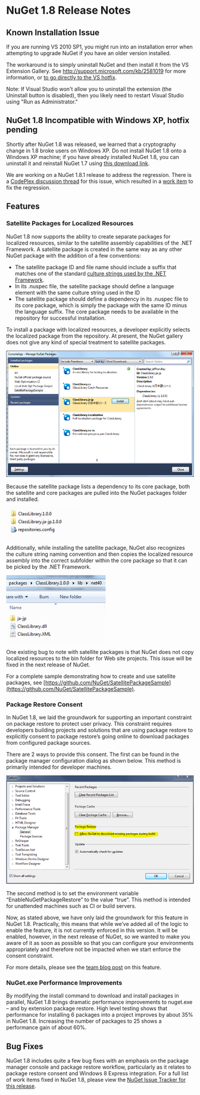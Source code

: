# NuGet 1.8 Release Notes

## Known Installation Issue
If you are running VS 2010 SP1, you might run into an installation error when attempting to upgrade 
NuGet if you have an older version installed.

The workaround is to simply uninstall NuGet and then install it from the VS Extension Gallery.  See
<a href="http://support.microsoft.com/kb/2581019">http://support.microsoft.com/kb/2581019</a> for more information, or <a href="http://bit.ly/vsixcertfix">to go directly to the VS hotfix</a>.

Note: If Visual Studio won't allow you to uninstall the extension (the Uninstall button is disabled),
then you likely need to restart Visual Studio using "Run as Administrator."

## NuGet 1.8 Incompatible with Windows XP, hotfix pending

Shortly after NuGet 1.8 was released, we learned that a cryptography change in 1.8 broke users on Windows XP. Do not install NuGet 1.8 onto a Windows XP machine; if you have already installed NuGet 1.8, you can uninstall it and reinstall NuGet 1.7 using [this download link](http://nuget.codeplex.com/downloads/get/382255).

We are working on a NuGet 1.8.1 release to address the regression.  There is a [CodePlex discussion thread](http://nuget.codeplex.com/discussions/356928) for this issue, which resulted in a [work item](http://nuget.codeplex.com/workitem/2240) to fix the regression.

## Features

### Satellite Packages for Localized Resources 
NuGet 1.8 now supports the ability to create separate packages for localized resources, similar to the satellite assembly capabilities of the .NET Framework.  A satellite package is created in the same way as any other NuGet package with the addition of a few conventions:

* The satellite package ID and file name should include a suffix that matches one of the standard [culture strings used by the .NET Framework](http://msdn.microsoft.com/en-us/goglobal/bb896001.aspx).
* In its .nuspec file, the satellite package should define a language element with the same culture string used in the ID
* The satellite package should define a dependency in its .nuspec file to its core package, which is simply the package with the same ID minus the language suffix.  The core package needs to be available in the repository for successful installation.

To install a package with localized resources, a developer explicitly selects the localized package from the repository. At present, the NuGet gallery does not give any kind of special treatment to satellite packages.

![Package manager dialog with localized pacakges](images/dlg-w-loc-packs.png)
 
Because the satellite package lists a dependency to its core package, both the satellite and core packages are pulled into the NuGet packages folder and installed.  

![Packages folder with localized packages](images/fldr-loc-packs.png)
 
Additionally, while installing the satellite package, NuGet also recognizes the culture string naming convention and then copies the localized resource assembly into the correct subfolder within the core package so that it can be picked by the .NET Framework.

![Core package folder with copied resource folder](images/fldr-copied-loc.png)
 
One existing bug to note with satellite packages is that NuGet does not copy localized resources to the bin folder for Web site projects.  This issue will be fixed in the next release of NuGet.

For a complete sample demonstrating how to create and use satellite packages, see [https://github.com/NuGet/SatellitePackageSample](https://github.com/NuGet/SatellitePackageSample).

### Package Restore Consent
In NuGet 1.8, we laid the groundwork for supporting an important constraint on package restore to protect user privacy. This constraint requires developers building projects and solutions that are using package restore to explicitly consent to package restore’s going online to download packages from configured package sources.  

There are 2 ways to provide this consent. The first can be found in the package manager configuration dialog as shown below.  This method is primarily intended for developer machines.

![Package manager configuration dialog](images/pr-consent-configdlg.png)
 
The second method is to set the environment variable “EnableNuGetPackageRestore” to the value “true”.  This method is intended for unattended machines such as CI or build servers.

Now, as stated above, we have only laid the groundwork for this feature in NuGet 1.8.  Practically, this means that while we’ve added all of the logic to enable the feature, it is not currently enforced in this version. It will be enabled, however, in the next release of NuGet, so we wanted to make you aware of it as soon as possible so that you can configure your environments appropriately and therefore not be impacted when we start enforce the consent constraint.

For more details, please see the [team blog post](http://blog.nuget.org/20120518/package-restore-and-consent.html) on this feature.

### NuGet.exe Performance Improvements
By modifying the install command to download and install packages in parallel, NuGet 1.8 brings dramatic performance improvements to nuget.exe – and by extension package restore.  High level testing shows that performance for installing 6 packages into a project improves by about 35% in NuGet 1.8.  Increasing the number of packages to 25 shows a performance gain of about 60%.

## Bug Fixes
NuGet 1.8 includes quite a few bug fixes with an emphasis on the package manager console and package restore workflow, particularly as it relates to package restore consent and Windows 8 Express integration.
For a full list of work items fixed in NuGet 1.8, please view the [NuGet Issue Tracker for this release](http://nuget.codeplex.com/workitem/list/advanced?keyword=&status=Closed&type=All&priority=All&release=NuGet%201.8&assignedTo=All&component=All&sortField=Votes&sortDirection=Descending&page=0).

